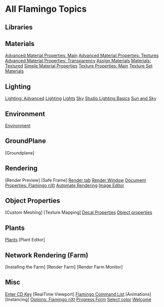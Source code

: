---
---

# All Flamingo Topics

## Libraries

## Materials
 [Advanced Material Properties: Main](advanced-material-properties-main.html) 
 [Advanced Material Properties: Textures](advanced-material-properties-textures.html) 
 [Advanced Material Properties: Transparency](advanced-material-properties-transparency.html) 
 [Assign Materials](materials-tab.html) 
 [Materials: Textured](texture-properties-main.html) 
 [Simple Material Properties](simple-material-properties.html) 
 [Texture Properties: Main](texture-properties-main.html) 
 [Texture Set Materials](texture-set-materials.html) 

## Lighting
 [Lighting: Advanced](lighting-advanced-tab.html) 
 [Lighting](lighting-tab.html) 
 [Lights](lights-tab.html) 
 [Sky](sun-and-sky-tabs.html) 
 [Studio Lighting Basics](studio-lighting-basics.html) 
 [Sun and Sky](sun-and-sky-tabs.html) 

## Environment
 [Environment](environment-tab.html)

## GroundPlane
 [Groundplane]

## Rendering
 [Render Preview]
 [Safe Frame]
 [Render tab](render-tab.html) 
 [Render Window](render-window.html) 
 [Document Properties: Flamingo nXt](documentproperties-flamingo.html) 
 [Automate Rendering](automate-rendering.html) 
 [Image Editor](image-editor.html) 

## Object Properties
 [Custom Meshing]
 [Texture Mapping]
 [Decal Properties](properties-decal.html) 
 [Object properties](properties-object.html) 

## Plants
 [Plants](plants.html)
 [Plant Editor]

## Network Rendering (Farm)
 [Installing the Farm]
 [Render Farm]
 [Render Farm Monitor]

## Misc
 [Enter CD Key](enter-cd-key.html)
 [RealTime Viewport] 
 [Flamingo Command List](flamingo-command-list.html) 
 [Animations]
 [Instancing]
 [Options: Flamingo nXt](options-flamingo.html) 
 [Progress Form](progress-form.html) 
 [Select color](select-color.html) 
 [Welcome](welcome.html) 

 
